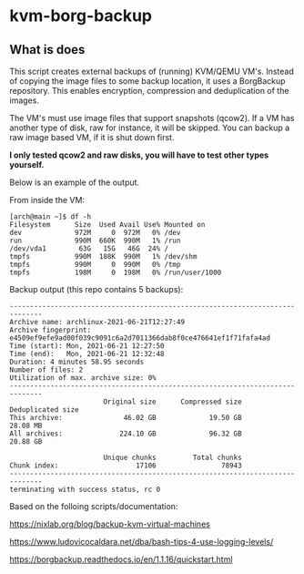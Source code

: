 # kvm-borg-backup

## What is does
This script creates external backups of (running) KVM/QEMU VM's. Instead of copying the image files to some backup location, it uses a BorgBackup repository. This enables encryption, compression and deduplication of the images.

The VM's must use image files that support snapshots (qcow2). If a VM has another type of disk, raw for instance, it will be skipped. You can backup a raw image based VM, if it is shut down first.

**I only tested qcow2 and raw disks, you will have to test other types yourself.**

Below is an example of the output.

From inside the VM:
```
[arch@main ~]$ df -h
Filesystem      Size  Used Avail Use% Mounted on
dev             972M     0  972M   0% /dev
run             990M  660K  990M   1% /run
/dev/vda1        63G   15G   46G  24% /
tmpfs           990M  188K  990M   1% /dev/shm
tmpfs           990M     0  990M   0% /tmp
tmpfs           198M     0  198M   0% /run/user/1000
```
Backup output (this repo contains 5 backups):
```
------------------------------------------------------------------------------
Archive name: archlinux-2021-06-21T12:27:49
Archive fingerprint: e4509ef9efe9ad00f039c9091c6a2d7011366dab8f0ce476641ef1f71fafa4ad
Time (start): Mon, 2021-06-21 12:27:50
Time (end):   Mon, 2021-06-21 12:32:48
Duration: 4 minutes 58.95 seconds
Number of files: 2
Utilization of max. archive size: 0%
------------------------------------------------------------------------------
                       Original size      Compressed size    Deduplicated size
This archive:               46.02 GB             19.50 GB             28.08 MB
All archives:              224.10 GB             96.32 GB             20.88 GB

                       Unique chunks         Total chunks
Chunk index:                   17106                78943
------------------------------------------------------------------------------
terminating with success status, rc 0

```

Based on the folloing scripts/documentation:

https://nixlab.org/blog/backup-kvm-virtual-machines

https://www.ludovicocaldara.net/dba/bash-tips-4-use-logging-levels/

https://borgbackup.readthedocs.io/en/1.1.16/quickstart.html
